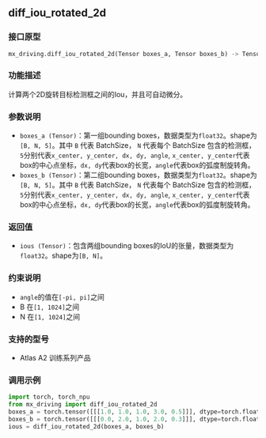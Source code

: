 ## diff_iou_rotated_2d
### 接口原型
```python
mx_driving.diff_iou_rotated_2d(Tensor boxes_a, Tensor boxes_b) -> Tensor
```
### 功能描述
计算两个2D旋转目标检测框之间的Iou，并且可自动微分。
### 参数说明
- `boxes_a (Tensor)`：第一组bounding boxes，数据类型为`float32`。shape为`[B, N, 5]`。其中 `B` 代表 BatchSize， `N` 代表每个 BatchSize 包含的检测框，`5`分别代表`x_center, y_center, dx, dy, angle`, `x_center, y_center`代表box的中心点坐标，`dx, dy`代表box的长宽，`angle`代表box的弧度制旋转角。
- `boxes_b (Tensor)`：第二组bounding boxes，数据类型为`float32`。shape为`[B, N, 5]`。其中 `B` 代表 BatchSize， `N` 代表每个 BatchSize 包含的检测框，`5`分别代表`x_center, y_center, dx, dy, angle`, `x_center, y_center`代表box的中心点坐标，`dx, dy`代表box的长宽，`angle`代表box的弧度制旋转角。
### 返回值
- `ious (Tensor)`：包含两组bounding boxes的IoU的张量，数据类型为`float32`。shape为`[B, N]`。
### 约束说明
- `angle`的值在`[-pi, pi]`之间
- B 在`[1, 1024]`之间
- N 在`[1, 1024]`之间
### 支持的型号
- Atlas A2 训练系列产品
### 调用示例
```python
import torch, torch_npu
from mx_driving import diff_iou_rotated_2d
boxes_a = torch.tensor([[[1.0, 1.0, 1.0, 3.0, 0.5]]], dtype=torch.float32).npu()
boxes_b = torch.tensor([[[0.0, 2.0, 1.0, 2.0, 0.3]]], dtype=torch.float32).npu()
ious = diff_iou_rotated_2d(boxes_a, boxes_b)
```